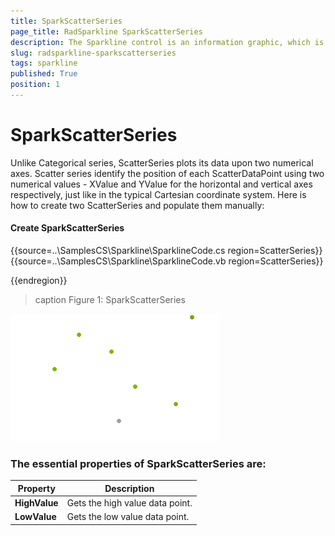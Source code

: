 ```yaml
---
title: SparkScatterSeries
page_title: RadSparkline SparkScatterSeries
description: The Sparkline control is an information graphic, which is characterized by small size, excellent performance
slug: radsparkline-sparkscatterseries
tags: sparkline
published: True
position: 1
---
```


# SparkScatterSeries

Unlike Categorical series, ScatterSeries plots its data upon two numerical axes. Scatter series identify the position of each ScatterDataPoint using two numerical values - XValue and YValue for the horizontal and vertical axes respectively, just like in the typical Cartesian coordinate system. Here is how to create two ScatterSeries and populate them manually:

#### Create SparkScatterSeries

{{source=..\SamplesCS\Sparkline\SparklineCode.cs region=ScatterSeries}} 
{{source=..\SamplesCS\Sparkline\SparklineCode.vb region=ScatterSeries}}
 

{{endregion}} 

>caption Figure 1: SparkScatterSeries

![](images/sparkscatterseries001.png)

### The essential properties of SparkScatterSeries are:

|__Property__|__Description__|
|---|---|
|__HighValue__|Gets the high value data point.|
|__LowValue__|Gets the low value data point.|


